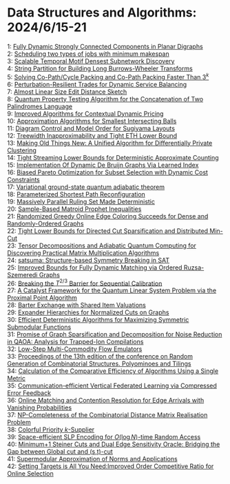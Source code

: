# Data Structures and Algorithms: 2024/6/15-21  
1: [Fully Dynamic Strongly Connected Components in Planar Digraphs](https://doi.org/10.48550/arXiv.2406.10420)  
2: [Scheduling two types of jobs with minimum makespan](https://doi.org/10.48550/arXiv.2406.10467)  
3: [Scalable Temporal Motif Densest Subnetwork Discovery](https://doi.org/10.48550/arXiv.2406.10608)  
4: [String Partition for Building Long Burrows-Wheeler Transforms](https://doi.org/10.48550/arXiv.2406.10610)  
5: [Solving Co-Path/Cycle Packing and Co-Path Packing Faster Than $3^k$](https://doi.org/10.48550/arXiv.2406.10829)  
6: [Perturbation-Resilient Trades for Dynamic Service Balancing](https://doi.org/10.48550/arXiv.2406.11075)  
7: [Almost Linear Size Edit Distance Sketch](https://doi.org/10.48550/arXiv.2406.11225)  
8: [Quantum Property Testing Algorithm for the Concatenation of Two  Palindromes Language](https://doi.org/10.48550/arXiv.2406.11270)  
9: [Improved Algorithms for Contextual Dynamic Pricing](https://doi.org/10.48550/arXiv.2406.11316)  
10: [Approximation Algorithms for Smallest Intersecting Balls](https://doi.org/10.48550/arXiv.2406.11369)  
11: [Diagram Control and Model Order for Sugiyama Layouts](https://doi.org/10.48550/arXiv.2406.11393)  
12: [Treewidth Inapproximability and Tight ETH Lower Bound](https://doi.org/10.48550/arXiv.2406.11628)  
13: [Making Old Things New: A Unified Algorithm for Differentially Private  Clustering](https://doi.org/10.48550/arXiv.2406.11649)  
14: [Tight Streaming Lower Bounds for Deterministic Approximate Counting](https://doi.org/10.48550/arXiv.2406.12149)  
15: [Implementation Of Dynamic De Bruijn Graphs Via Learned Index](https://doi.org/10.48550/arXiv.2406.12339)  
16: [Biased Pareto Optimization for Subset Selection with Dynamic Cost  Constraints](https://doi.org/10.48550/arXiv.2406.12383)  
17: [Variational ground-state quantum adiabatic theorem](https://doi.org/10.48550/arXiv.2406.12392)  
18: [Parameterized Shortest Path Reconfiguration](https://doi.org/10.48550/arXiv.2406.12717)  
19: [Massively Parallel Ruling Set Made Deterministic](https://doi.org/10.48550/arXiv.2406.12727)  
20: [Sample-Based Matroid Prophet Inequalities](https://doi.org/10.48550/arXiv.2406.12799)  
21: [Randomized Greedy Online Edge Coloring Succeeds for Dense and  Randomly-Ordered Graphs](https://doi.org/10.48550/arXiv.2406.13000)  
22: [Tight Lower Bounds for Directed Cut Sparsification and Distributed  Min-Cut](https://doi.org/10.48550/arXiv.2406.13231)  
23: [Tensor Decompositions and Adiabatic Quantum Computing for Discovering  Practical Matrix Multiplication Algorithms](https://doi.org/10.48550/arXiv.2406.13412)  
24: [satsuma: Structure-based Symmetry Breaking in SAT](https://doi.org/10.48550/arXiv.2406.13557)  
25: [Improved Bounds for Fully Dynamic Matching via Ordered Ruzsa-Szemeredi  Graphs](https://doi.org/10.48550/arXiv.2406.13573)  
26: [Breaking the $T^{2/3}$ Barrier for Sequential Calibration](https://doi.org/10.48550/arXiv.2406.13668)  
27: [A Catalyst Framework for the Quantum Linear System Problem via the  Proximal Point Algorithm](https://doi.org/10.48550/arXiv.2406.13879)  
28: [Barter Exchange with Shared Item Valuations](https://doi.org/10.48550/arXiv.2406.13983)  
29: [Expander Hierarchies for Normalized Cuts on Graphs](https://doi.org/10.48550/arXiv.2406.14111)  
30: [Efficient Deterministic Algorithms for Maximizing Symmetric Submodular  Functions](https://doi.org/10.48550/arXiv.2406.14278)  
31: [Promise of Graph Sparsification and Decomposition for Noise Reduction in  QAOA: Analysis for Trapped-Ion Compilations](https://doi.org/10.48550/arXiv.2406.14330)  
32: [Low-Step Multi-Commodity Flow Emulators](https://doi.org/10.48550/arXiv.2406.14384)  
33: [Proceedings of the 13th edition of the conference on Random Generation  of Combinatorial Structures. Polyominoes and Tilings](https://doi.org/10.48550/arXiv.2406.14588)  
34: [Calculation of the Comparative Efficiency of Algorithms Using a Single  Metric](https://doi.org/10.48550/arXiv.2406.15510)  
35: [Communication-efficient Vertical Federated Learning via Compressed Error  Feedback](https://doi.org/10.48550/arXiv.2406.14420)  
36: [Online Matching and Contention Resolution for Edge Arrivals with  Vanishing Probabilities](https://doi.org/10.48550/arXiv.2406.14506)  
37: [NP-Completeness of the Combinatorial Distance Matrix Realisation Problem](https://doi.org/10.48550/arXiv.2406.14729)  
38: [Colorful Priority $k$-Supplier](https://doi.org/10.48550/arXiv.2406.14984)  
39: [Space-efficient SLP Encoding for $O(\log N)$-time Random Access](https://doi.org/10.48550/arXiv.2406.15011)  
40: [Minimum+1 Steiner Cuts and Dual Edge Sensitivity Oracle: Bridging the  Gap between Global cut and (s,t)-cut](https://doi.org/10.48550/arXiv.2406.15129)  
41: [Supermodular Approximation of Norms and Applications](https://doi.org/10.48550/arXiv.2406.15180)  
42: [Setting Targets is All You Need:Improved Order Competitive Ratio for  Online Selection](https://doi.org/10.48550/arXiv.2406.15192)  